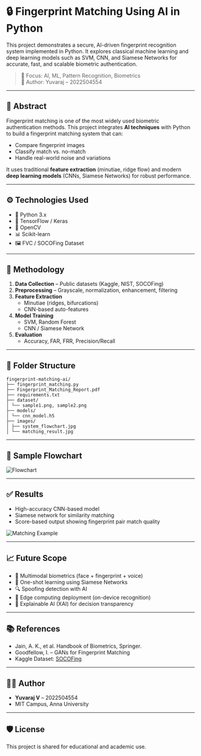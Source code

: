 # 🔒 Fingerprint Matching Using AI in Python

This project demonstrates a secure, AI-driven fingerprint recognition system implemented in Python. It explores classical machine learning and deep learning models such as SVM, CNN, and Siamese Networks for accurate, fast, and scalable biometric authentication.

> 🧠 Focus: AI, ML, Pattern Recognition, Biometrics  
> 👤 Author: Yuvaraj – 2022504554  

---

## 🧠 Abstract

Fingerprint matching is one of the most widely used biometric authentication methods. This project integrates **AI techniques** with Python to build a fingerprint matching system that can:
- Compare fingerprint images
- Classify match vs. no-match
- Handle real-world noise and variations

It uses traditional **feature extraction** (minutiae, ridge flow) and modern **deep learning models** (CNNs, Siamese Networks) for robust performance.

---

## ⚙️ Technologies Used

- 🐍 Python 3.x
- 🧠 TensorFlow / Keras
- 🤖 OpenCV
- 📊 Scikit-learn
- 🖼️ FVC / SOCOFing Dataset

---

## 🧪 Methodology

1. **Data Collection** – Public datasets (Kaggle, NIST, SOCOFing)
2. **Preprocessing** – Grayscale, normalization, enhancement, filtering
3. **Feature Extraction**
   - Minutiae (ridges, bifurcations)
   - CNN-based auto-features
4. **Model Training**
   - SVM, Random Forest
   - CNN / Siamese Network
5. **Evaluation**
   - Accuracy, FAR, FRR, Precision/Recall

---

## 📁 Folder Structure
```
fingerprint-matching-ai/
├── fingerprint_matching.py
├── Fingerprint_Matching_Report.pdf
├── requirements.txt
├── dataset/
│ └── sample1.png, sample2.png
├── models/
│ └── cnn_model.h5
├── images/
│ ├── system_flowchart.jpg
│ └── matching_result.jpg
```


---

## 🧠 Sample Flowchart

![Flowchart](images/system_flowchart.jpg)

---

## ✅ Results

- High-accuracy CNN-based model
- Siamese network for similarity matching
- Score-based output showing fingerprint pair match quality

![Matching Example](images/matching_result.jpg)

---

## 📈 Future Scope

- 🔐 Multimodal biometrics (face + fingerprint + voice)
- 🧠 One-shot learning using Siamese Networks
- 🔍 Spoofing detection with AI
- 📱 Edge computing deployment (on-device recognition)
- 🧾 Explainable AI (XAI) for decision transparency

---

## 📚 References

- Jain, A. K., et al. Handbook of Biometrics, Springer.
- Goodfellow, I. – GANs for Fingerprint Matching
- Kaggle Dataset: [SOCOFing](https://www.kaggle.com/datasets/ruizgara/socofing)

---

## 👨‍🎓 Author

- **Yuvaraj V** – 2022504554  
-  MIT Campus, Anna University

---

## 🛡️ License

This project is shared for educational and academic use.

